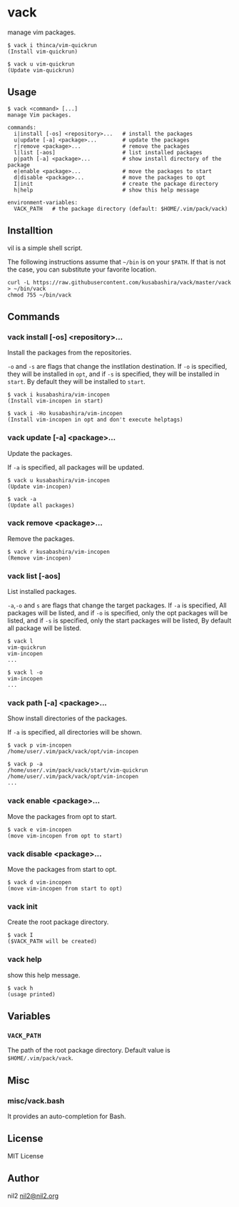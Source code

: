 vack
====

manage vim packages.

```
$ vack i thinca/vim-quickrun
(Install vim-quickrun)

$ vack u vim-quickrun
(Update vim-quickrun)
```

Usage
-----

```
$ vack <command> [...]
manage Vim packages.

commands:
  i|install [-os] <repository>...   # install the packages
  u|update [-a] <package>...        # update the packages
  r|remove <package>...             # remove the packages
  l|list [-aos]                     # list installed packages
  p|path [-a] <package>...          # show install directory of the package
  e|enable <package>...             # move the packages to start
  d|disable <package>...            # move the packages to opt
  I|init                            # create the package directory
  h|help                            # show this help message

environment-variables:
  VACK_PATH   # the package directory (default: $HOME/.vim/pack/vack)
```

Installtion
-----------

vil is a simple shell script.

The following instructions assume that `~/bin` is on your `$PATH`. If that is not the case, you can substitute your favorite location.

```
curl -L https://raw.githubusercontent.com/kusabashira/vack/master/vack > ~/bin/vack
chmod 755 ~/bin/vack
```

Commands
--------

### vack install [-os] \<repository\>...   

Install the packages from the repositories.

`-o` and `-s` are flags that change the instllation destination.
If `-o` is specified, they will be installed in `opt`,
and if `-s` is specified, they will be installed in `start`.
By default they will be installed to `start`.

```
$ vack i kusabashira/vim-incopen
(Install vim-incopen in start)

$ vack i -Ho kusabashira/vim-incopen
(Install vim-incopen in opt and don't execute helptags)
```

### vack update [-a] \<package\>...        

Update the packages.

If `-a` is specified, all packages will be updated.

```
$ vack u kusabashira/vim-incopen
(Update vim-incopen)

$ vack -a
(Update all packages)
```

### vack remove \<package\>...               

Remove the packages.

```
$ vack r kusabashira/vim-incopen
(Remove vim-incopen)
```

### vack list [-aos]                       

List installed packages.

`-a`,`-o` and `s` are flags that change the target packages.
If `-a` is specified, All packages will be listed,
and if `-o` is specified, only the opt packages will be listed,
and if `-s` is specified, only the start packages will be listed,
By default all package will be listed.

```
$ vack l
vim-quickrun
vim-incopen
...

$ vack l -o
vim-incopen
...
```

### vack path [-a] \<package\>...            

Show install directories of the packages.

If `-a` is specified, all directories will be shown.

```
$ vack p vim-incopen
/home/user/.vim/pack/vack/opt/vim-incopen

$ vack p -a
/home/user/.vim/pack/vack/start/vim-quickrun
/home/user/.vim/pack/vack/opt/vim-incopen
...
```

### vack enable \<package\>...               

Move the packages from opt to start.

```
$ vack e vim-incopen
(move vim-incopen from opt to start)
```

### vack disable \<package\>...              

Move the packages from start to opt.

```
$ vack d vim-incopen
(move vim-incopen from start to opt)
```

### vack init                              

Create the root package directory.

```
$ vack I
($VACK_PATH will be created)
```

### vack help                              

show this help message.

```
$ vack h
(usage printed)
```

Variables
---------

### `VACK_PATH`

The path of the root package directory.
Default value is `$HOME/.vim/pack/vack`.

Misc
----

### misc/vack.bash

It provides an auto-completion for Bash.

License
-------

MIT License

Author
------

nil2 <nil2@nil2.org>
